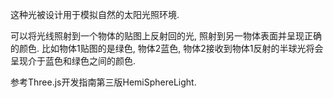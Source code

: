 这种光被设计用于模拟自然的太阳光照环境.

可以将光线照射到一个物体的贴图上反射回的光, 照射到另一物体表面并呈现正确的颜色.
比如物体1贴图的是绿色, 物体2蓝色, 物体2接收到物体1反射的半球光将会呈现介于蓝色和绿色之间的颜色.

参考Three.js开发指南第三版HemiSphereLight.